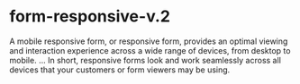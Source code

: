 # form-responsive-v.2
A mobile responsive form, or responsive form, provides an optimal viewing and interaction experience across a wide range of devices, from desktop to mobile. ... In short, responsive forms look and work seamlessly across all devices that your customers or form viewers may be using.
